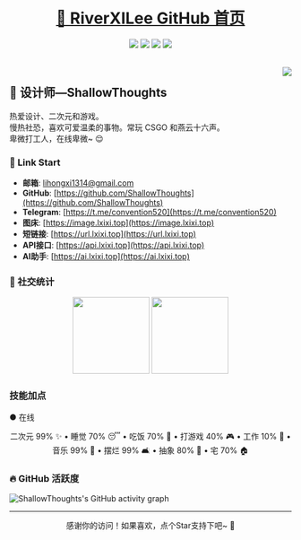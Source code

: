 <p align="center">
  <h1 align="center"><a href="https://github.com/ShallowThoughts">🌸 RiverXILee GitHub 首页</a></h1>
</p>

<p align="center">
  <img src="https://img.shields.io/static/v1?label=Role&message=Designer&color=pink"/>
  <img src="https://img.shields.io/static/v1?label=Location&message=Henan&color=orange"/>
  <a href="https://lxixi.top"><img src="https://img.shields.io/badge/Site-个人博客-blue"/></a>
  <a href="https://t.me/convention520"><img src="https://img.shields.io/badge/Chat-Telegram-purple"/></a>
</p>
<br>

<img align="right" src="https://moe-counter.glitch.me/get/@:ShallowThoughts?theme=rule34">

## 🌸 设计师—ShallowThoughts

热爱设计、二次元和游戏。<br>慢热社恐，喜欢可爱温柔的事物。常玩 CSGO 和燕云十六声。<br>卑微打工人，在线卑微~ 😌

### 🔗 Link Start
- **邮箱**: [lihongxi1314@gmail.com](mailto:lihongxi1314@gmail.com)
- **GitHub**: [https://github.com/ShallowThoughts](https://github.com/ShallowThoughts)
- **Telegram**: [https://t.me/convention520](https://t.me/convention520)
- **图床**: [https://image.lxixi.top](https://image.lxixi.top)
- **短链接**: [https://url.lxixi.top](https://url.lxixi.top)
- **API接口**: [https://api.lxixi.top](https://api.lxixi.top)
- **AI助手**: [https://ai.lxixi.top](https://ai.lxixi.top)
### 💞 社交统计

<div align="center">
  <img align="" height="137px" src="https://github-readme-stats.vercel.app/api?username=ShallowThoughts&custom_title=ShallowThoughts的统计数据&theme=react&show_icons=true&hide_border=true&count_private=true" />
  <img align="" height="137px" src="https://github-readme-stats.vercel.app/api/top-langs/?username=ShallowThoughts&layout=compact&theme=react&show_icons=true&hide_border=true&langs_count=8" />
</div>

### 技能加点
● 在线

<div align="center">
二次元 99% ✨ • 睡觉 70% 😴 • 吃饭 70% 🍜 • 打游戏 40% 🎮 • 工作 10% 💼 • 音乐 99% 🎵 • 摆烂 99% 🛋️ • 抽象 80% 🤪 • 宅 70% 🏠
</div>

### 🔥 GitHub 活跃度

![ShallowThoughts's GitHub activity graph](https://github-readme-activity-graph.vercel.app/graph?username=ShallowThoughts&theme=dracula&custom_title=ShallowThoughts的心电图&radius=10)

---

<div align="center">
  <p>感谢你的访问！如果喜欢，点个Star支持下吧~ 🌸</p>
</div>
